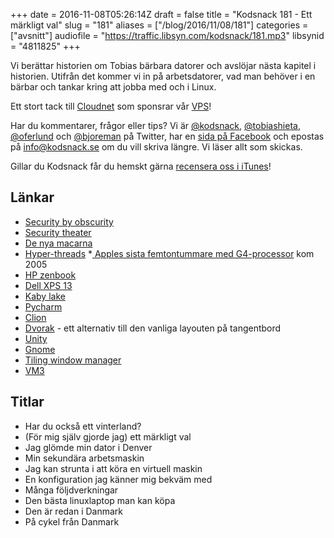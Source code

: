 +++
date = 2016-11-08T05:26:14Z
draft = false
title = "Kodsnack 181 - Ett märkligt val"
slug = "181"
aliases = ["/blog/2016/11/08/181"]
categories = ["avsnitt"]
audiofile = "https://traffic.libsyn.com/kodsnack/181.mp3"
libsynid = "4811825"
+++

Vi berättar historien om Tobias bärbara datorer och avslöjar nästa kapitel i historien. Utifrån det kommer vi in på arbetsdatorer, vad man behöver i en bärbar och tankar kring att jobba med och i Linux. 

Ett stort tack till [Cloudnet](http://www.cloudnet.se) som sponsrar vår [VPS](http://en.wikipedia.org/wiki/Virtual_private_server)!

Har du kommentarer, frågor eller tips? Vi är [@kodsnack](https://www.twitter.com/kodsnack), [@tobiashieta](https://www.twitter.com/tobiashieta), [@oferlund](https://www.twitter.com/oferlund) och [@bjoreman](https://www.twitter.com/bjoreman) på Twitter, har en [sida på Facebook](https://www.facebook.com/kodsnack) och epostas på [info@kodsnack.se](mailto:info@kodsnack.se) om du vill skriva längre. Vi läser allt som skickas.

Gillar du Kodsnack får du hemskt gärna [recensera oss i iTunes](http://itunes.apple.com/se/podcast/kodsnack/id561631498?l=en)!

## Länkar ##
* [Security by obscurity](https://en.wikipedia.org/wiki/Security_through_obscurity)
* [Security theater](https://en.wikipedia.org/wiki/Security_theater)
* [De nya macarna](http://www.theverge.com/2016/10/27/13433320/apple-macbook-pro-hello-again-event-timing)
* [Hyper-threads](https://en.wikipedia.org/wiki/Hyper-threading)
*[ Apples sista femtontummare med G4-processor](https://en.wikipedia.org/wiki/PowerBook_G4#Discontinuation) kom 2005
* [HP zenbook](http://www.techradar.com/reviews/pc-mac/laptops-portable-pcs/laptops-and-netbooks/hp-zbook-studio-g3-1308737/review)
* [Dell XPS 13](http://www.theverge.com/2015/2/13/8030821/dell-xps-13-laptop-ultrabook-review)
* [Kaby lake](https://en.wikipedia.org/wiki/Kaby_Lake)
* [Pycharm](https://www.jetbrains.com/pycharm/)
* [Clion](https://www.jetbrains.com/clion/?utm_source=kodsnack&utm_medium=sponslink&utm_content=clionge&utm_campaign=clion)
* [Dvorak](https://en.wikipedia.org/wiki/Dvorak_Simplified_Keyboard) - ett alternativ till den vanliga layouten på tangentbord
* [Unity](https://unity.ubuntu.com/)
* [Gnome](https://www.gnome.org/)
* [Tiling window manager](http://en.wikipedia.org/wiki/Tiling_window_manager)
* [VM3](https://awesome.naquadah.org/)

## Titlar ##
* Har du också ett vinterland?
* (För mig själv gjorde jag) ett märkligt val
* Jag glömde min dator i Denver
* Min sekundära arbetsmaskin
* Jag kan strunta i att köra en virtuell maskin
* En konfiguration jag känner mig bekväm med
* Många följdverkningar
* Den bästa linuxlaptop man kan köpa
* Den är redan i Danmark
* På cykel från Danmark
